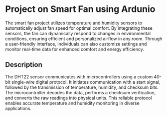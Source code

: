 # Project on Smart Fan using Ardunio 

The smart fan project utilizes temperature and humidity sensors to automatically adjust fan speed for optimal comfort. 
By integrating these sensors, the fan can dynamically respond to changes in environmental conditions, ensuring 
efficient and personalized airflow in any room. Through a user-friendly interface, individuals can also customize 
settings and monitor real-time data for enhanced comfort and energy efficiency.

## Description

The DHT22 sensor communicates with microcontrollers using a custom 40-bit single-wire digital protocol. It initiates 
communication with a start signal, followed by the transmission of temperature, humidity, and checksum bits. The 
microcontroller decodes the data, performs a checksum verification, and converts the raw readings into physical units. 
This reliable protocol enables accurate temperature and humidity monitoring in diverse applications.
